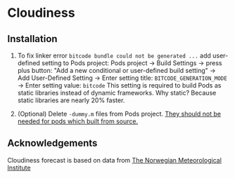 Cloudiness
=========

## Installation

1. To fix linker error `bitcode bundle could not be generated ...` add user-defined setting to Pods project:
Pods project -> Build Settings -> press plus button: "Add a new conditional or user-defined build setting" -> Add User-Defined Setting -> Enter setting title: `BITCODE_GENERATION_MODE` -> Enter setting value: `bitcode`
This setting is required to build Pods as static libraries instead of dynamic frameworks. Why static? Because static libraries are nearly 20% faster.

2. (Optional) Delete `-dummy.m` files from Pods project. [They should not be needed for pods which built from source.](https://github.com/CocoaPods/CocoaPods/issues/1767#issuecomment-42665300)

## Acknowledgements

Cloudiness forecast is based on data from [The Norwegian Meteorological Institute](https://www.met.no/en)
